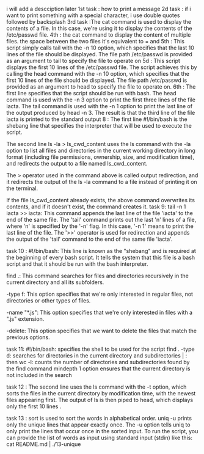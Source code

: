 i will add a descciption later
1st task : how to print a message
2d task : if i want to print something with a special character, i use double quotes followed by backsplash
3rd task :The cat command is used to display the contents of a file. In this case, we're using it to display the contents of the /etc/passwd file.
4th : the cat command to display the content of multiple files. the space between the two files it's equivalent to = and
5th : This script simply calls tail with the -n 10 option, which specifies that the last 10 lines of the file should be displayed. The file path /etc/passwd is provided as an argument to tail to specify the file to operate on
5d : This script displays the first 10 lines of the /etc/passwd file. The script achieves this by calling the head command with the -n 10 option, which specifies that the first 10 lines of the file should be displayed. The file path /etc/passwd is provided as an argument to head to specify the file to operate on.
6th : The first line specifies that the script should be run with bash.
The head command is used with the -n 3 option to print the first three lines of the file iacta.
The tail command is used with the -n 1 option to print the last line of the output produced by head -n 3.
The result is that the third line of the file iacta is printed to the standard output
8 : The first line #!/bin/bash is the shebang line that specifies the interpreter that will be used to execute the script.

The second line ls -la > ls_cwd_content uses the ls command with the -la option to list all files and directories in the current working directory in long format (including file permissions, ownership, size, and modification time), and redirects the output to a file named ls_cwd_content.

The > operator used in the command above is called output redirection, and it redirects the output of the ls -la command to a file instead of printing it on the terminal.

If the file ls_cwd_content already exists, the above command overwrites its contents, and if it doesn't exist, the command creates it.
task 9: tail -n 1 iacta >> iacta: This command appends the last line of the file 'iacta' to the end of the same file. The 'tail' command prints out the last 'n' lines of a file, where 'n' is specified by the '-n' flag. In this case, '-n 1' means to print the last line of the file. The '>>' operator is used for redirection and appends the output of the 'tail' command to the end of the same file 'iacta'.

task 10 : #!/bin/bash: This line is known as the "shebang" and is required at the beginning of every bash script. It tells the system that this file is a bash script and that it should be run with the bash interpreter.

find .: This command searches for files and directories recursively in the current directory and all its subfolders.

-type f: This option specifies that we're only interested in regular files, not directories or other types of files.

-name "*.js": This option specifies that we're only interested in files with a ".js" extension.

-delete: This option specifies that we want to delete the files that match the previous options.

task 11: #!/bin/bash: specifies the shell to be used for the script
find . -type d: searches for directories in the current directory and subdirectories
| : then 
wc -l: counts the number of directories and subdirectories found by the find command
mindepth 1 option ensures that the current directory is not included in the search 

task 12 : The second line uses the ls command with the -t option, which sorts the files in the current directory by modification time, with the newest files appearing first. The output of ls is then piped to head, which displays only the first 10 lines .

task 13 : 
 sort is used to sort the words in alphabetical order.
uniq -u prints only the unique lines that appear exactly once. The -u option tells uniq to only print the lines that occur once in the sorted input.
To run the script, you can provide the list of words as input using standard input (stdin) like this: cat README.md | ./13-unique


